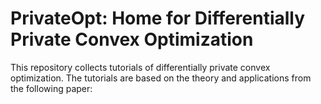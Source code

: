 # PrivateOpt: Home for Differentially Private Convex Optimization

This repository collects tutorials of differentially private convex optimization. The tutorials are based on the theory and applications from the following paper: 

